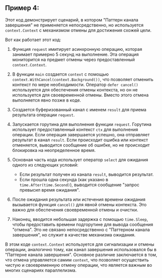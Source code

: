 ## Пример 4:

Этот код демонстрирует сценарий, в котором "Паттерн канала завершения" не применяется непосредственно, но используется `context.Context` с механизмом отмены для достижения схожей цели.

Вот как работает этот код:

1. Функция `request` имитирует асинхронную операцию, которая занимает примерно 5 секунд на выполнение. Эта операция мониторится на предмет отмены через предоставленный `context.Context`.

2. В функции `main` создается `context` с помощью `context.WithCancel(context.Background())`, что позволяет отменить контекст по мере необходимости. Оператор `defer cancel()` используется для обеспечения отмены контекста, но он не используется для своевременной отмены. Вместо этого отмена выполняется явно позже в коде.

3. Создается буферизованный канал с именем `result` для приема результата операции `request`.

4. Запускается горутина для выполнения функции `request`. Горутина использует предоставленный контекст `ctx` для выполнения операции. Если операция завершается успешно, она отправляет результат в канал `result`. Если происходит ошибка или контекст отменяется, выводится сообщение об ошибке, но не происходит блокировка на неопределенное время.

5. Основная часть кода использует оператор `select` для ожидания одного из следующих условий:
   - Если результат получен из канала `result`, выводится результат.
   - Если прошла одна секунда (как указано в `time.After(time.Second)`), выводится сообщение "запрос превысил время ожидания".

6. После ожидания результата или истечения времени ожидания вызывается функция `cancel()` для явной отмены контекста. Это важно для обеспечения своевременной отмены и очистки.

7. Наконец, вводится небольшая задержка с помощью `time.Sleep`, чтобы предоставить времени подгорутине для вывода сообщения "отмена". Это не связано непосредственно с "Паттерном канала завершения", но служит в качестве механизма ожидания.

В этом коде `context.Context` используется для сигнализации и отмены операции, аналогично тому, как канал завершения использовался бы в "Паттерне канала завершения". Основное различие заключается в том, что отмена управляется самим `context`, что позволяет осуществить чистую и своевременную отмену операции, что является важным во многих сценариях параллелизма.